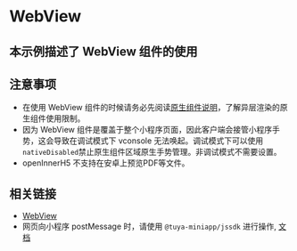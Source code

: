 # WebView

## 本示例描述了 WebView 组件的使用

## 注意事项

- 在使用 WebView 组件的时候请务必先阅读[原生组件说明](https://developer.tuya.com/cn/miniapp/develop/miniapp/component/native-component/native-component#native-component)，了解异层渲染的原生组件使用限制。
- 因为 WebView 组件是覆盖于整个小程序页面，因此客户端会接管小程序手势，这会导致在调试模式下 vconsole 无法唤起。调试模式下可以使用`nativeDisabled`禁止原生组件区域原生手势管理。非调试模式不需要设置。
- openInnerH5 不支持在安卓上预览PDF等文件。

## 相关链接

- [WebView](https://developer.tuya.com/cn/miniapp/develop/miniapp/component/open/web-view#web-view)
- 网页向小程序 postMessage 时，请使用 `@tuya-miniapp/jssdk` 进行操作, [文档](https://www.npmjs.com/package/@tuya-miniapp/jssdk)
